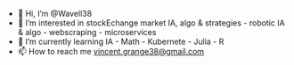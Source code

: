 - 👋 Hi, I’m @Wavell38
- 👀 I’m interested in stockEchange market IA, algo & strategies - robotic IA & algo - webscraping - microservices
- 🌱 I’m currently learning IA - Math - Kubernete - Julia - R
- 📫 How to reach me vincent.grange38@gmail.com

<!---
Wavell38/Wavell38 is a ✨ special ✨ repository because its `README.md` (this file) appears on your GitHub profile.
You can click the Preview link to take a look at your changes.
--->
